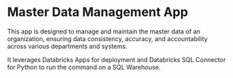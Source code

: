 # Master Data Management App

This app is designed to manage and maintain the master data of an organization, ensuring data consistency, accuracy, and accountability across various departments and systems.

It leverages Databricks Apps for deployment and Databricks SQL Connector for Python to run the command on a SQL Warehouse.